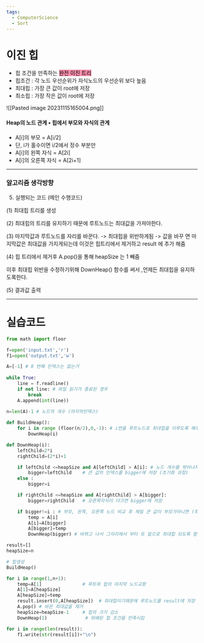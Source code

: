 ```yaml
---
tags:
  - ComputerScience
  - Sort
---
```

# 이진 힙

- 힙 조건을 만족하는 <mark style="background: #FF5582A6;">완전 이진 트리</mark>
- 힙조건 : 각 노드 우선순위가 자식노드의 우선순위 보다 높음
- 최대힙 : 가장 큰 값이 root에 저장
- 최소힙 : 가장 작은 값이 root에 저장

![[Pasted image 20231115165004.png]]

#### Heap의 노드 관계 • 힙에서 부모와 자식의 관계 

- A[i]의 부모 = A[i/2] 
- 단, i가 홀수이면 i/2에서 정수 부분만 
- A[i]의 왼쪽 자식 = A[2i] 
- A[i]의 오른쪽 자식 = A[2i+1]
------------------------------
### 알고리즘 생각방향

5. 실행되는 코드 (메인 수행코드)

(1) 최대힙 트리를 생성

(2) 최대힙의 트리를 유지하기 때문에 루트노드는 최대값을 가져야한다.

(3) 마지막값과 루트노드를 자리를 바꾼다. -> 최대힙을 위반하게됨 -> 값을 바꾸 면 마지막값은 최대값을 가지게되는데 이것은 힙트리에서 제거하고 result 에 추가 해줌

(4) 힙 트리에서 제거후 A.pop()을 통해 heapSize 는 1 빼줌

이후 최대힙 위반을 수정하기위해 DownHeap() 함수를 써서 ,언제든 최대힙을 유지하도록한다.

(5) 결과값 출력

--------------------
# 실습코드

``` python
from math import floor

f=open('input.txt','r')
f1=open('output.txt','w')

A=[-1] # 0 번째 인덱스는 없는거
  
while True:
    line = f.readline()
    if not line: # 파일 읽기가 종료된 경우
        break
    A.append(int(line))
    
n=len(A)-1 # 노드의 개수 (마지막인덱스)

def BuildHeap():
    for i in range (floor(n/2),0,-1): # i번을 루트노드로 최대힙을 이루도록 해주는 함수
        DownHeap(i)

def DownHeap(i):
    leftChild=2*i
    rightChild=(2*i)+1

    if leftChild <=heapSize and A[leftChild] > A[i]: # 노드 개수를 벗어나지않고, 왼쪽자식이 부모노드보다 크면
        bigger=leftChild    # 큰 값의 인덱스를 bigger에 저장 (초기화 과정)
    else :
        bigger=i

    if rightChild <=heapSize and A[rightChild] > A[bigger]:
        bigger=rightChild   # 오른쪽자식이 더크면 bigger에 저장

    if bigger!=i : # 부모, 왼쪽, 오른쪽 노드 비교 후 제일 큰 값이 부모가아니면 (최대힙 성립 x)
        temp = A[i]
        A[i]=A[bigger]
        A[bigger]=temp
        DownHeap(bigger) # 바뀌고 나서 그자리에서 부터 또 밑으로 최대힙 되도록 함수 호출

result=[]
heapSize=n

# 힙생성
BuildHeap()

for i in range(1,n+1):
    temp=A[1]               # 루트와 힙의 마지막 노드교환
    A[1]=A[heapSize]
    A[heapSize]=temp
    result.insert(0,A[heapSize])  # 최대힙이기때문에 루트노드를 result에 저장
    A.pop() # 바꾼 최대값을 제거
    heapSize=heapSize-1     # 힙의 크기 감소
    DownHeap(1)              # 위배된 힙 조건을 만족시킴

for i in range(len(result)):
    f1.write(str(result[i])+"\n")
```